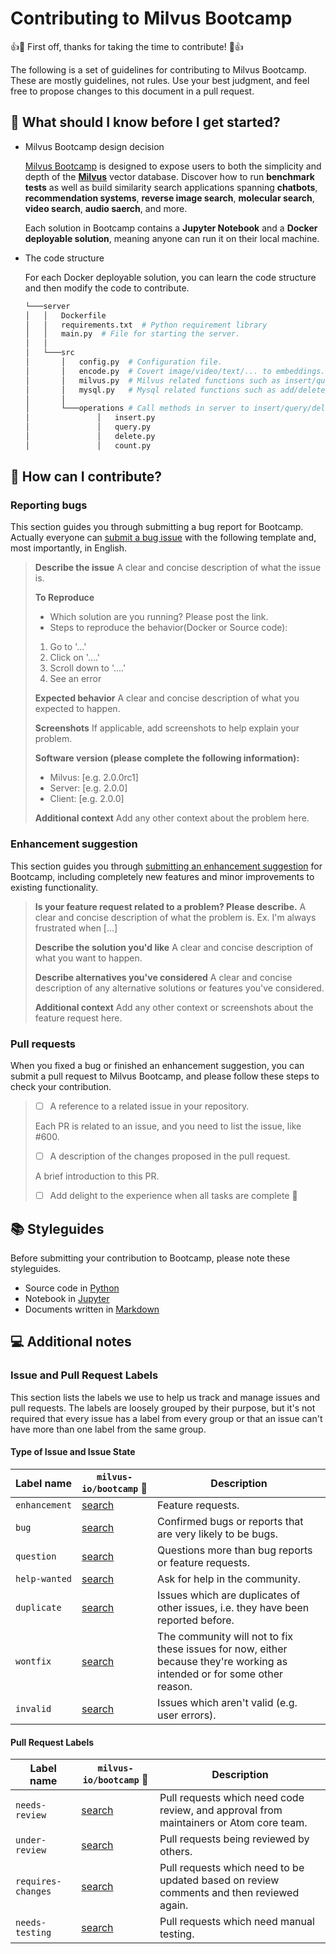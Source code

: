 # Contributing to Milvus Bootcamp

👍🎉 First off, thanks for taking the time to contribute! 🎉👍

The following is a set of guidelines for contributing to Milvus Bootcamp. These are mostly guidelines, not rules. Use your best judgment, and feel free to propose changes to this document in a pull request.



## 🔎 What should I know before I get started?

- Milvus Bootcamp design decision

  [Milvus Bootcamp](https://github.com/milvus-io/bootcamp) is designed to expose users to both the simplicity and depth of the [**Milvus**](https://milvus.io/) vector database. Discover how to run **benchmark tests** as well as build similarity search applications spanning **chatbots**, **recommendation systems**, **reverse image search**, **molecular search**, **video search**, **audio saerch**, and more.

  Each solution in Bootcamp contains a **Jupyter Notebook** and a **Docker deployable solution**, meaning anyone can run it on their local machine.

- The code structure

  For each Docker deployable solution, you can learn the code structure and then modify the code to contribute.

  ```bash
  └───server
  │   │   Dockerfile
  │   │   requirements.txt  # Python requirement library
  │   │   main.py  # File for starting the server.
  │   │
  │   └───src
  │       │   config.py  # Configuration file.
  │       │   encode.py  # Covert image/video/text/... to embeddings.
  │       │   milvus.py  # Milvus related functions such as insert/query vectors etc.
  │       │   mysql.py   # Mysql related functions such as add/delete/query IDs and object information.
  │       │   
  │       └───operations # Call methods in server to insert/query/delete data.
  │               │   insert.py
  │               │   query.py
  │               │   delete.py
  │               │   count.py
  ```

  

## 📝 How can I contribute?

### Reporting bugs

This section guides you through submitting a bug report for Bootcamp. Actually everyone can [submit a bug issue](https://github.com/milvus-io/bootcamp/issues/new/choose) with the following template and, most importantly, in English.

> **Describe the issue**
> A clear and concise description of what the issue is.
>
> **To Reproduce**
>
> - Which solution are you running? Please post the link.
> - Steps to reproduce the behavior(Docker or Source code):
> 1. Go to '...'
> 2. Click on '....'
> 3. Scroll down to '....'
> 4. See an error
>
> **Expected behavior**
> A clear and concise description of what you expected to happen.
>
> **Screenshots**
> If applicable, add screenshots to help explain your problem.
>
> **Software version (please complete the following information):**
>  - Milvus: [e.g. 2.0.0rc1]
>  - Server: [e.g. 2.0.0]
>  - Client: [e.g. 2.0.0]
>
> **Additional context**
> Add any other context about the problem here.

### Enhancement suggestion

This section guides you through [submitting an enhancement suggestion](https://github.com/milvus-io/bootcamp/issues/new/choose) for Bootcamp, including completely new features and minor improvements to existing functionality.

> **Is your feature request related to a problem? Please describe.**
> A clear and concise description of what the problem is. Ex. I'm always frustrated when [...]
>
> **Describe the solution you'd like**
> A clear and concise description of what you want to happen.
>
> **Describe alternatives you've considered**
> A clear and concise description of any alternative solutions or features you've considered.
>
> **Additional context**
> Add any other context or screenshots about the feature request here.

### Pull requests

When you fixed a bug or finished an enhancement suggestion, you can submit a pull request to Milvus Bootcamp, and please follow these steps to check your contribution.

> - [ ] A reference to a related issue in your repository.
>
> Each PR is related to an issue, and you need to list the issue, like #600.
>
> - [ ]  A description of the changes proposed in the pull request.
>
>   A brief introduction to this PR.
>
> - [ ] Add delight to the experience when all tasks are complete 🎉



## :books: ​Styleguides

Before submitting your contribution to Bootcamp, please note these styleguides.

- Source code in [Python](https://www.python.org/dev/peps/pep-0008/)
- Notebook in [Jupyter](https://jupyter.readthedocs.io/en/latest/contributing/ipython-dev-guide/coding_style.html)
- Documents written in [Markdown](https://www.markdownguide.org/basic-syntax/)



## 💻 Additional notes

### Issue and Pull Request Labels

This section lists the labels we use to help us track and manage issues and pull requests. The labels are loosely grouped by their purpose, but it's not required that every issue has a label from every group or that an issue can't have more than one label from the same group.

#### Type of Issue and Issue State

| Label name    | `milvus-io/bootcamp` 🔎                                       | Description                                                  |
| ------------- | ------------------------------------------------------------ | ------------------------------------------------------------ |
| `enhancement` | [search](https://github.com/search?q=is%3Aopen+is%3Aissue+repo%3Amilvus-io%2Fbootcamp+label%3Aenhancement) | Feature requests.                                            |
| `bug`         | [search](https://github.com/search?q=is%3Aopen+is%3Aissue+repo%3Amilvus-io%2Fbootcamp+label%3Abug) | Confirmed bugs or reports that are very likely to be bugs.   |
| `question`    | [search](https://github.com/search?q=is%3Aopen+is%3Aissue+repo%3Amilvus-io%2Fbootcamp+label%3Aquestion) | Questions more than bug reports or feature requests.         |
| `help-wanted` | [search](https://github.com/search?q=is%3Aopen+is%3Aissue+repo%3Amilvus-io%2Fbootcamp+label%3Ahelp-wanted) | Ask for help in the community.                               |
| `duplicate`   | [search](https://github.com/search?q=is%3Aopen+is%3Aissue+repo%3Amilvus-io%2Fbootcamp+label%3Aduplicate) | Issues which are duplicates of other issues, i.e. they have been reported before. |
| `wontfix`     | [search](https://github.com/search?q=is%3Aopen+is%3Aissue+repo%3Amilvus-io%2Fbootcamp+label%3Awontfix) | The community will not to fix these issues for now, either because they're working as intended or for some other reason. |
| `invalid`     | [search](https://github.com/search?q=is%3Aopen+is%3Aissue+repo%3Amilvus-io%2Fbootcamp+label%3Ainvalid) | Issues which aren't valid (e.g. user errors).                |

#### Pull Request Labels

| Label name         | `milvus-io/bootcamp` 🔎                                       | Description                                                  |
| ------------------ | ------------------------------------------------------------ | ------------------------------------------------------------ |
| `needs-review`     | [search](https://github.com/search?q=is%3Aopen+is%3Apr+repo%3Amilvus-io%2Fbootcamp+label%3Aneeds-review) | Pull requests which need code review, and approval from maintainers or Atom core team. |
| `under-review`     | [search](https://github.com/search?q=is%3Apr+repo%3Amilvus-io%2Fbootcamp+label%3Aunder-review) | Pull requests being reviewed by others.                      |
| `requires-changes` | [search](https://github.com/search?q=is%3Apr+repo%3Amilvus-io%2Fbootcamp+label%3Arequires-changes) | Pull requests which need to be updated based on review comments and then reviewed again. |
| `needs-testing`    | [search](https://github.com/search?q=is%3Apr+repo%3Amilvus-io%2Fbooctamp+label%3Aneeds-testing) | Pull requests which need manual testing.                     |
